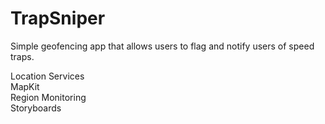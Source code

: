 TrapSniper
==========

Simple geofencing app that allows users to flag and notify users of speed traps.

Location Services<br>
MapKit<br>
Region Monitoring<br>
Storyboards


